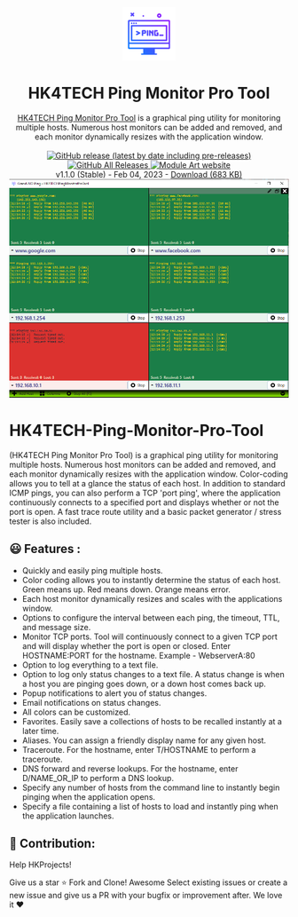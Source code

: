 <p align="center">
  <img src="/HK4TECHPingMonitorProTool/Resources/hk icon 2/picture_hk.png.png">
</p>
<h1 align="center">HK4TECH Ping Monitor Pro Tool</h1>

<p align="center">
  <a href="https://hk4tech.com/home/HK4TECH-Ping-Monitor-Pro-Tool">HK4TECH Ping Monitor Pro Tool</a> is a graphical ping utility for monitoring multiple hosts. Numerous host monitors can be added and removed, and each monitor dynamically resizes with the application window.
  <br><br>
  <a href="https://github.com/AhmedNasserHK/HK4TECH-Ping-Monitor-Pro-Tool/releases">
    <img alt="GitHub release (latest by date including pre-releases)" src="https://img.shields.io/github/v/release/AhmedNasserHK/HK4TECH-Ping-Monitor-Pro-Tool?include_prereleases">
    <img alt="GitHub All Releases" src="https://img.shields.io/github/downloads/AhmedNasserHK/HK4TECH-Ping-Monitor-Pro-Tool/total">
  </a>
  <a href="https://hk4tech.com">
    <img alt="Module Art website" src="https://img.shields.io/badge/www-HKProjects-%2300BCD4">
  </a>
  <a href="https://hk4tech.com/home/HK4TECH-Ping-Monitor-Pro-Tool">
  </a>
  <br>
  v1.1.0 (Stable) - Feb 04, 2023 - <a href="https://github.com/AhmedNasserHK/HK4TECH-Ping-Monitor-Pro-Tool/releases/download/1.1.0/HK4TECH_Ping-Monitor-Pro-Tool.exe">Download (683 KB)</a>
  <br>
    </a>
    <a href="https://hk4tech.com/home/HK4TECH-Ping-Monitor-Pro-Tool">
    <img src="/HK4TECHPingMonitorProTool/Resources/SS/Screenshot.png">
  </a>
</p>


# HK4TECH-Ping-Monitor-Pro-Tool
(HK4TECH Ping Monitor Pro Tool)
is a graphical ping utility for monitoring multiple hosts. Numerous host monitors can be added and removed, and each monitor dynamically resizes with the application window. Color-coding allows you to tell at a glance the status of each host. In addition to standard ICMP pings, you can also perform a TCP 'port ping', where the application continuously connects to a specified port and displays whether or not the port is open. A fast trace route utility and a basic packet generator / stress tester is also included.

## 😃 Features :

* Quickly and easily ping multiple hosts.
* Color coding allows you to instantly determine the status of each host. Green means up. Red means down. Orange means error.
* Each host monitor dynamically resizes and scales with the applications window.
* Options to configure the interval between each ping, the timeout, TTL, and message size.
* Monitor TCP ports. Tool will continuously connect to a given TCP port and will display whether the port is open or closed. Enter HOSTNAME:PORT for the hostname. Example - WebserverA:80
* Option to log everything to a text file.
* Option to log only status changes to a text file. A status change is when a host you are pinging goes down, or a down host comes back up.
* Popup notifications to alert you of status changes.
* Email notifications on status changes.
* All colors can be customized.
* Favorites. Easily save a collections of hosts to be recalled instantly at a later time.
* Aliases. You can assign a friendly display name for any given host.
* Traceroute. For the hostname, enter T/HOSTNAME to perform a traceroute.
* DNS forward and reverse lookups. For the hostname, enter D/NAME_OR_IP to perform a DNS lookup.
* Specify any number of hosts from the command line to instantly begin pinging when the application opens.
* Specify a file containing a list of hosts to load and instantly ping when the application launches.



## 🔨 Contribution:
Help HKProjects!

Give us a star ⭐
Fork and Clone! Awesome
Select existing issues or create a new issue and give us a PR with your bugfix or improvement after. We love it ❤
